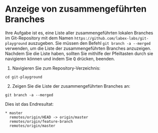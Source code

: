 # Anzeige von zusammengeführten Branches

Ihre Aufgabe ist es, eine Liste aller zusammengeführten lokalen Branches im Git-Repository mit dem Namen `https://github.com/labex-labs/git-playground` auszugeben. Sie müssen den Befehl `git branch -a --merged` verwenden, um die Liste der zusammengeführten Branches anzuzeigen. Nachdem Sie die Liste haben, sollten Sie mithilfe der Pfeiltasten durch sie navigieren können und indem Sie <kbd>Q</kbd> drücken, beenden.

1. Navigieren Sie zum Repository-Verzeichnis:

```shell
cd git-playground
```

2. Zeigen Sie die Liste der zusammengeführten Branches an:

```shell
git branch -a --merged
```

Dies ist das Endresultat:

```
* master
  remotes/origin/HEAD -> origin/master
  remotes/origin/feature-branch
  remotes/origin/master
```
